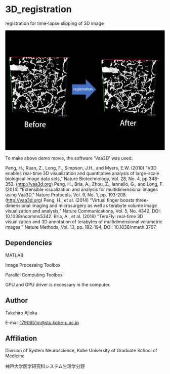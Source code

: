 # 3D_registration
registration for time-lapse slipping of 3D image

<img src="doc/demo.gif" width="800" align="below">

To make above demo movie, the software 'Vaa3D' was used.

Peng, H., Ruan, Z., Long, F., Simpson, J.H., and Myers, E.W. (2010) "V3D enables real-time 3D visualization and quantitative analysis of large-scale biological image data sets," Nature Biotechnology, Vol. 28, No. 4, pp.348-353. (http://vaa3d.org)
Peng, H., Bria, A., Zhou, Z., Iannello, G., and Long, F. (2014) "Extensible visualization and analysis for multidimensional images using Vaa3D," Nature Protocols, Vol. 9, No. 1, pp. 193-208. (http://vaa3d.org)
Peng, H., et al. (2014) "Virtual finger boosts three-dimensional imaging and microsurgery as well as terabyte volume image visualization and analysis," Nature Communications, Vol. 5, No. 4342, DOI: 10.1038/ncomms5342.
Bria, A., et al. (2016) "TeraFly: real-time 3D visualization and 3D annotation of terabytes of multidimensional volumetric images," Nature Methods, Vol. 13, pp. 192-194, DOI: 10.1038/nmeth.3767.

## Dependencies
MATLAB

Image Processing Toolbox

Parallel Computing Toolbox

GPU and GPU driver is necessary in the computer.

## Author
Takehiro Ajioka 

E-mail:1790651m@stu.kobe-u.ac.jp

## Affiliation

Division of System Neuroscience, Kobe University of Graduate School of Medicine

神戸大学医学研究科システム生理学分野
